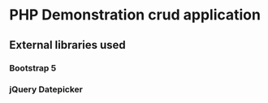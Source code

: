 # PHP Demonstration crud application

## External libraries used

### Bootstrap 5 

### jQuery Datepicker

